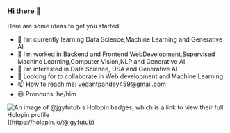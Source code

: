 ### Hi there 👋

Here are some ideas to get you started:

- 🔭 I’m currently learning Data Science,Machine Learning and Generative AI
- 🌱 I’m worked in Backend and Frontend WebDevelopment,Supervised Machine Learning,Computer Vision,NLP and Generative AI
- 👯 I’m interested in Data Science, DSA and Generative AI
- 🌱 Looking for to collaborate in Web development and Machine Learning
- 📫 How to reach me: vedantpandey459@gmail.com
- 😄 Pronouns: he/him

![An image of @jgyfutub's Holopin badges, which is a link to view their full Holopin profile](https://holopin.me/jgyfutub)](https://holopin.io/@jgyfutub)
